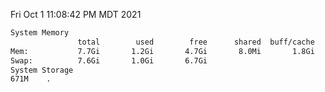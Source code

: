 Fri Oct  1 11:08:42 PM MDT 2021
```bash
System Memory
               total        used        free      shared  buff/cache   available
Mem:           7.7Gi       1.2Gi       4.7Gi       8.0Mi       1.8Gi       6.1Gi
Swap:          7.6Gi       1.0Gi       6.7Gi
System Storage
671M	.
```
```bash
